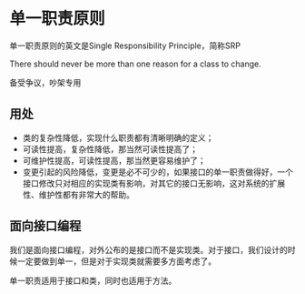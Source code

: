 # 单一职责原则

单一职责原则的英文是Single Responsibility Principle，简称SRP

There should never be more than one reason for a class to change.

备受争议，吵架专用

## 用处

- 类的复杂性降低，实现什么职责都有清晰明确的定义；
- 可读性提高，复杂性降低，那当然可读性提高了；
- 可维护性提高，可读性提高，那当然更容易维护了；
- 变更引起的风险降低，变更是必不可少的，如果接口的单一职责做得好，一个接口修改只对相应的实现类有影响，对其它的接口无影响，这对系统的扩展性、维护性都有非常大的帮助。

## 面向接口编程

我们是面向接口编程，对外公布的是接口而不是实现类。对于接口，我们设计的时候一定要做到单一，但是对于实现类就需要多方面考虑了。

单一职责适用于接口和类，同时也适用于方法。
